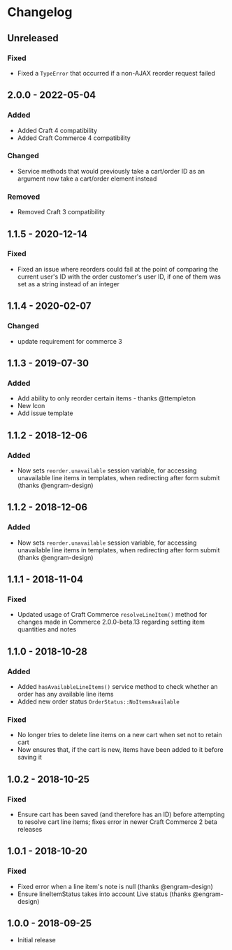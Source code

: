 # Changelog

## Unreleased

### Fixed

- Fixed a `TypeError` that occurred if a non-AJAX reorder request failed

## 2.0.0 - 2022-05-04

### Added
- Added Craft 4 compatibility
- Added Craft Commerce 4 compatibility

### Changed
- Service methods that would previously take a cart/order ID as an argument now take a cart/order element instead

### Removed
- Removed Craft 3 compatibility

## 1.1.5 - 2020-12-14

### Fixed
- Fixed an issue where reorders could fail at the point of comparing the current user's ID with the order customer's user ID, if one of them was set as a string instead of an integer

## 1.1.4 - 2020-02-07

### Changed
- update requirement for commerce 3

## 1.1.3 - 2019-07-30

### Added
- Add ability to only reorder certain items - thanks @ttempleton
- New Icon
- Add issue template

## 1.1.2 - 2018-12-06
### Added
- Now sets `reorder.unavailable` session variable, for accessing unavailable line items in templates, when redirecting after form submit (thanks @engram-design)

## 1.1.2 - 2018-12-06
### Added
- Now sets `reorder.unavailable` session variable, for accessing unavailable line items in templates, when redirecting after form submit (thanks @engram-design)

## 1.1.1 - 2018-11-04
### Fixed
- Updated usage of Craft Commerce `resolveLineItem()` method for changes made in Commerce 2.0.0-beta.13 regarding setting item quantities and notes

## 1.1.0 - 2018-10-28
### Added
- Added `hasAvailableLineItems()` service method to check whether an order has any available line items
- Added new order status `OrderStatus::NoItemsAvailable`

### Fixed
- No longer tries to delete line items on a new cart when set not to retain cart
- Now ensures that, if the cart is new, items have been added to it before saving it

## 1.0.2 - 2018-10-25
### Fixed
- Ensure cart has been saved (and therefore has an ID) before attempting to resolve cart line items; fixes error in newer Craft Commerce 2 beta releases

## 1.0.1 - 2018-10-20
### Fixed
- Fixed error when a line item's note is null (thanks @engram-design)
- Ensure lineItemStatus takes into account Live status (thanks @engram-design)

## 1.0.0 - 2018-09-25
- Initial release
